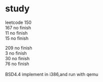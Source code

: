 # study
leetcode 150<br>
167 no finish<br/>
11  no finish<br/>
15  no finish<br/>

209 no finish<br/>
3   no finish<br/>
30  no finish<br/>
76  no finish <br/>
<br/>
BSD4.4 implement in i386,and run with qemu
